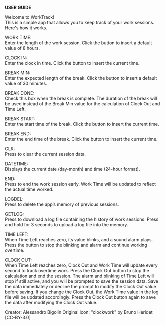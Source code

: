 **USER GUIDE**

Welcome to WorkTrack!  
This is a simple app that allows you to keep track of your work sessions. Here's how it works.


WORK TIME:  
Enter the length of the work session. Click the button to insert a default value of 8 hours.  

CLOCK IN:  
Enter the clock in time. Click the button to insert the current time.  

BREAK MIN:  
Enter the expected length of the break. Click the button to insert a default value of 30 minutes.

BREAK DONE:  
Check this box when the break is complete. The duration of the break will be used instead of the Break Min value for the calculation of Clock Out and Time Left.

BREAK START:  
Enter the start time of the break. Click the button to insert the current time.

BREAK END:  
Enter the end time of the break. Click the button to insert the current time.

CLR:  
Press to clear the current session data.

DATETIME:  
Displays the current date (day-month) and time (24-hour format).

END:  
Press to end the work session early. Work Time will be updated to reflect the actual time worked.

LOGDEL:  
Press to delete the app’s memory of previous sessions.

GETLOG:  
Press to download a log file containing the history of work sessions. Press and hold for 3 seconds to upload a log file into the memory.

TIME LEFT:  
When Time Left reaches zero, its value blinks, and a sound alarm plays. Press the button to stop the blinking and alarm and continue working overtime.

CLOCK OUT:  
When Time Left reaches zero, Clock Out and Work Time will update every second to track overtime work. Press the Clock Out button to stop the calculation and end the session. The alarm and blinking of Time Left will stop if still active, and you will be prompted to save the session data. Save the data immediately or decline the prompt to modify the Clock Out value before saving. If you change the Clock Out, the Work Time value in the log file will be updated accordingly. Press the Clock Out button again to save the data after modifying the Clock Out value.

Creator: Alessandro Bigolin
Original icon: "clockwork" by Bruno Heridet [CC-BY-3.0]
